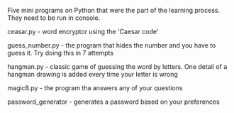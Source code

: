 Five mini programs on Python that were the part of the learning process. They need to be run in console. 

ceasar.py - word encryptor using the 'Caesar code'

guess_number.py - the program that hides the number and you have to guess it. Try doing this in 7 attempts

hangman.py - classic game of guessing the word by letters. One detail of a hangman drawing is added every time your letter is wrong 

magic8.py - the program tha answers any of your questions 

password_generator - generates a password based on your preferences 
